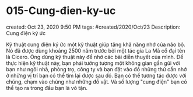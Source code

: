 # 015-Cung-đien-ky-uc

created: Oct 23, 2020 9:50 PM
tags: #created/2020/Oct/23
Description: Cung điện ký ức

Kỹ thuật cung điện ký ức một kỹ thuật giúp tăng khả năng nhớ của não bộ. Nó đã được dùng khoảng 2500 năm trước bởi một tác gia La Mã cổ đại tên là Cicero. Ông dùng kỹ thuật này để nhớ các bài diễn thuyết của mình. Để thực hiện kỹ thuật này, bạn phải tưởng tượng một không gian gần gũi với bạn như ngôi nhà, phòng trọ, công ty và bạn đặt vào đó những thứ cần nhớ ở những vị trí bạn có thể tìm lại được sau đó. Bạn có thể tương tác được với chúng, chạm vào chúng như những đồ vật. Và số lượng "cung điện" bạn có thể tạo ra trong đầu bạn là vô tận.